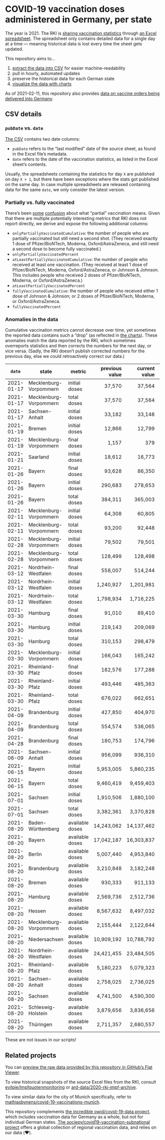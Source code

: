 # COVID-19 vaccination doses administered in Germany, per state

The year is 2021. The RKI is [sharing vaccination statistics](https://www.rki.de/DE/Content/InfAZ/N/Neuartiges_Coronavirus/Daten/Impfquoten-Tab.html) through [an Excel spreadsheet](https://www.rki.de/DE/Content/InfAZ/N/Neuartiges_Coronavirus/Daten/Impfquotenmonitoring.xlsx?__blob=publicationFile). The spreadsheet only contains detailed data for a single day at a time — meaning historical data is lost every time the sheet gets updated.

This repository aims to…

1. [extract the data into CSV](https://github.com/mathiasbynens/covid-19-vaccinations-germany/blob/main/data/data.csv) for easier machine-readability
1. pull in hourly, automated updates
1. preserve the historical data for each German state
1. [visualize the data with charts](https://mathiasbynens.github.io/covid-19-vaccinations-germany/)

As of 2021-02-11, this repository also provides [data on vaccine orders being delivered into Germany](https://github.com/mathiasbynens/covid-19-vaccinations-germany/blob/main/data/deliveries.csv).

## CSV details

### `pubDate` vs. `date`

[The CSV](https://github.com/mathiasbynens/covid-19-vaccinations-germany/blob/main/data/data.csv) contains two date columns:

- `pubDate` refers to the “last modified” date of the source sheet, as found in the Excel file’s metadata.
- `date` refers to the date of the vaccination statistics, as listed in the Excel sheet’s contents.

Usually, the spreadsheets containing the statistics for day `X` are published on day `X + 1`, but there have been exceptions where the stats got published on the same day. In case multiple spreadsheets are released containing data for the same `date`, we only consider the latest version.

### Partially vs. fully vaccinated

There’s been [some](https://github.com/mathiasbynens/covid-19-vaccinations-germany/issues/27#issuecomment-829299315) [confusion](https://github.com/mathiasbynens/covid-19-vaccinations-germany/issues/35#issuecomment-856290243) about what “partial” vaccination means. Given that there are multiple potentially interesting metrics that RKI does not report directly, we derive and expose the following additional columns:

- `onlyPartiallyVaccinatedCumulative`: the number of people who are partially vaccinated but still need a second shot. (They received exactly 1 dose of Pfizer/BioNTech, Moderna, Oxford/AstraZeneca, and still need a second dose to become fully vaccinated.)
- `onlyPartiallyVaccinatedPercent`
- `atLeastPartiallyVaccinatedCumulative`: the number of people who received at least one vaccination. (They received at least 1 dose of Pfizer/BioNTech, Moderna, Oxford/AstraZeneca, or Johnson & Johnson. This includes people who received 2 doses of Pfizer/BioNTech, Moderna, or Oxford/AstraZeneca.)
- `atLeastPartiallyVaccinatedPercent`
- `fullyVaccinatedCumulative`: the number of people who received either 1 dose of Johnson & Johnson; or 2 doses of Pfizer/BioNTech, Moderna, or Oxford/AstraZeneca.
- `fullyVaccinatedPercent`

### Anomalies in the data

Cumulative vaccination metrics cannot decrease over time, yet sometimes the reported data contains such a “drop” (as reflected in [the charts](https://mathiasbynens.github.io/covid-19-vaccinations-germany/)). These anomalies match the data reported by the RKI, which sometimes overreports statistics and then corrects the numbers for the next day, or vice versa. (Sadly, the RKI doesn’t publish corrected numbers for the previous day, else we could retroactively correct our data.)

<!-- START AUTO-UPDATED ANOMALIES SECTION -->
| `date`     | state                  | metric          | previous value | current value |    delta |
| ---------- | ---------------------- | --------------- | -------------: | ------------: | -------: |
| 2021-01-17 | Mecklenburg-Vorpommern | initial doses   |         37,570 |        37,564 |       -6 |
| 2021-01-17 | Mecklenburg-Vorpommern | total doses     |         37,570 |        37,564 |       -6 |
| 2021-01-17 | Sachsen-Anhalt         | initial doses   |         33,182 |        33,148 |      -34 |
| 2021-01-19 | Bremen                 | initial doses   |         12,866 |        12,799 |      -67 |
| 2021-01-19 | Mecklenburg-Vorpommern | final doses     |          1,157 |           379 |     -778 |
| 2021-01-21 | Saarland               | initial doses   |         18,612 |        16,773 |   -1,839 |
| 2021-01-26 | Bayern                 | final doses     |         93,628 |        86,350 |   -7,278 |
| 2021-01-26 | Bayern                 | initial doses   |        290,683 |       278,653 |  -12,030 |
| 2021-01-26 | Bayern                 | total doses     |        384,311 |       365,003 |  -19,308 |
| 2021-02-11 | Mecklenburg-Vorpommern | initial doses   |         64,308 |        60,805 |   -3,503 |
| 2021-02-11 | Mecklenburg-Vorpommern | total doses     |         93,200 |        92,448 |     -752 |
| 2021-02-28 | Mecklenburg-Vorpommern | initial doses   |         79,502 |        79,501 |       -1 |
| 2021-02-28 | Mecklenburg-Vorpommern | total doses     |        128,499 |       128,498 |       -1 |
| 2021-03-12 | Nordrhein-Westfalen    | final doses     |        558,007 |       514,244 |  -43,763 |
| 2021-03-12 | Nordrhein-Westfalen    | initial doses   |      1,240,927 |     1,201,981 |  -38,946 |
| 2021-03-12 | Nordrhein-Westfalen    | total doses     |      1,798,934 |     1,716,225 |  -82,709 |
| 2021-03-30 | Hamburg                | final doses     |         91,010 |        89,410 |   -1,600 |
| 2021-03-30 | Hamburg                | initial doses   |        219,143 |       209,069 |  -10,074 |
| 2021-03-30 | Hamburg                | total doses     |        310,153 |       298,479 |  -11,674 |
| 2021-03-30 | Mecklenburg-Vorpommern | initial doses   |        166,043 |       165,242 |     -801 |
| 2021-03-30 | Rheinland-Pfalz        | final doses     |        182,576 |       177,288 |   -5,288 |
| 2021-03-30 | Rheinland-Pfalz        | initial doses   |        493,446 |       485,363 |   -8,083 |
| 2021-03-30 | Rheinland-Pfalz        | total doses     |        676,022 |       662,651 |  -13,371 |
| 2021-04-09 | Brandenburg            | initial doses   |        427,850 |       404,970 |  -22,880 |
| 2021-04-09 | Brandenburg            | total doses     |        554,574 |       536,065 |  -18,509 |
| 2021-04-28 | Brandenburg            | final doses     |        180,753 |       174,796 |   -5,957 |
| 2021-06-09 | Sachsen-Anhalt         | initial doses   |        956,099 |       936,310 |  -19,789 |
| 2021-06-15 | Bayern                 | initial doses   |      5,953,005 |     5,860,235 |  -92,770 |
| 2021-06-15 | Bayern                 | total doses     |      9,460,419 |     9,459,403 |   -1,016 |
| 2021-07-01 | Sachsen                | initial doses   |      1,910,506 |     1,880,100 |  -30,406 |
| 2021-07-01 | Sachsen                | total doses     |      3,382,361 |     3,370,828 |  -11,533 |
| 2021-08-20 | Baden-Württemberg      | available doses |     14,243,062 |    14,137,462 | -105,600 |
| 2021-08-20 | Bayern                 | available doses |     17,042,187 |    16,303,837 | -738,350 |
| 2021-08-20 | Berlin                 | available doses |      5,007,440 |     4,953,840 |  -53,600 |
| 2021-08-20 | Brandenburg            | available doses |      3,210,848 |     3,182,248 |  -28,600 |
| 2021-08-20 | Bremen                 | available doses |        930,333 |       911,133 |  -19,200 |
| 2021-08-20 | Hamburg                | available doses |      2,569,736 |     2,512,736 |  -57,000 |
| 2021-08-20 | Hessen                 | available doses |      8,567,632 |     8,497,032 |  -70,600 |
| 2021-08-20 | Mecklenburg-Vorpommern | available doses |      2,155,444 |     2,122,644 |  -32,800 |
| 2021-08-20 | Niedersachsen          | available doses |     10,909,192 |    10,788,792 | -120,400 |
| 2021-08-20 | Nordrhein-Westfalen    | available doses |     24,421,455 |    23,484,505 | -936,950 |
| 2021-08-20 | Rheinland-Pfalz        | available doses |      5,180,223 |     5,079,323 | -100,900 |
| 2021-08-20 | Sachsen-Anhalt         | available doses |      2,758,025 |     2,736,025 |  -22,000 |
| 2021-08-20 | Sachsen                | available doses |      4,741,500 |     4,590,300 | -151,200 |
| 2021-08-20 | Schleswig-Holstein     | available doses |      3,879,656 |     3,836,656 |  -43,000 |
| 2021-08-20 | Thüringen              | available doses |      2,711,357 |     2,680,557 |  -30,800 |
<!-- END AUTO-UPDATED ANOMALIES SECTION -->

These are not issues in our scripts!

## Related projects

You can [preview the raw data provided by this repository in GitHub’s Flat Viewer](https://flatgithub.com/mathiasbynens/covid-19-vaccinations-germany).

To view historical snapshots of the source Excel files from the RKI, consult [evilpie/Impfquotenmonitoring](https://github.com/evilpie/Impfquotenmonitoring) or [ard-data/2020-rki-impf-archive](https://github.com/ard-data/2020-rki-impf-archive/tree/master/data/0_original).

To view similar data for the city of Munich specifically, refer to [mathiasbynens/covid-19-vaccinations-munich](https://github.com/mathiasbynens/covid-19-vaccinations-munich).

This repository complements [the incredible owid/covid-19-data project](https://github.com/owid/covid-19-data/blob/master/public/data/vaccinations/country_data/Germany.csv), which includes vaccination data for Germany as a whole, but not for individual German states. [The sociepy/covid19-vaccination-subnational project](https://github.com/sociepy/covid19-vaccination-subnational) offers a global collection of regional vaccination data, and relies on our data (❤️).
